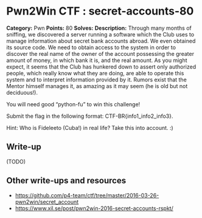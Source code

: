 # Pwn2Win CTF : secret-accounts-80

**Category:** Pwn
**Points:** 80
**Solves:** 
**Description:**
Through many months of sniffing, we discovered a server running a software which the Club uses to manage information about secret bank accounts abroad. We even obtained its source code. We need to obtain access to the system in order to discover the real name of the owner of the account possessing the greater amount of money, in which bank it is, and the real amount. As you might expect, it seems that the Club has hunkered down to assert only authorized people, which really know what they are doing, are able to operate this system and to interpret information provided by it. Rumors exist that the Mentor himself manages it, as amazing as it may seem (he is old but not deciduous!).

You will need good “python-fu” to win this challenge!

Submit the flag in the following format: CTF-BR{info1_info2_info3}.

Hint: Who is Fideleeto (Cuba!) in real life? Take this into account. :)



## Write-up

(TODO)

## Other write-ups and resources

* https://github.com/p4-team/ctf/tree/master/2016-03-26-pwn2win/secret_account
* https://www.xil.se/post/pwn2win-2016-secret-accounts-rspkt/
